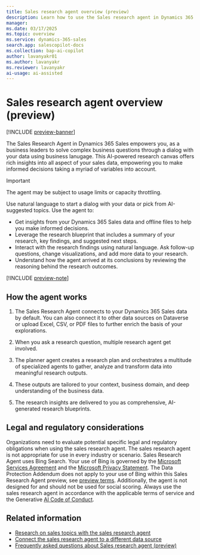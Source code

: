 ```yaml
---
title: Sales research agent overview (preview)
description: Learn how to use the Sales research agent in Dynamics 365 Sales to get insights about your customers, prospects, sales targets, and competitors.
manager:
ms.date: 03/17/2025
ms.topic: overview
ms.service: dynamics-365-sales
search.app: salescopilot-docs
ms.collection: bap-ai-copilot
author: lavanyakr01
ms.author: lavanyakr
ms.reviewer: lavanyakr
ai-usage: ai-assisted
---
```


# Sales research agent overview (preview)

[!INCLUDE [preview-banner](~/../shared-content/shared/preview-includes/preview-banner.md)]

The Sales Research Agent in Dynamics 365 Sales empowers you, as a business leaders to solve complex business questions through a dialog with your data using business lanugage. This AI-powered research canvas offers rich insights into all aspect of your sales data, empowering you to make informed decisions taking a myriad of variables into account.

> [!IMPORTANT]
> The agent may be subject to usage limits or capacity throttling.

Use natural language to start a dialog with your data or pick from AI-suggested topics. Use the agent to:

- Get insights from your Dynamics 365 Sales data and offline files to help you make informed decisions.
- Leverage the research blueprint that includes a summary of your research, key findings, and suggested next steps.
- Interact with the research findings using natural language. Ask follow-up questions, change visualizations, and add more data to your research.
- Understand how the agent arrived at its conclusions by reviewing the reasoning behind the research outcomes.

[!INCLUDE [preview-note](~/../shared-content/shared/preview-includes/preview-note.md)]

## How the agent works

1. The Sales Research Agent connects to your Dynamics 365 Sales data by default. You can also connect it to other data sources on Dataverse or upload Excel, CSV, or PDF files to further enrich the basis of your explorations. 

1. When you ask a research question, multiple research agent get involved. 
1. The planner agent creates a research plan and orchestrates a multitude of specialized agents to gather, analyze and transform data into meaningful research outputs. 
1. These outputs are tailored to your context, business domain, and deep understanding of the business data.
1. The research insights are delivered to you as comprehensive, AI-generated research blueprints.

## Legal and regulatory considerations

Organizations need to evaluate potential specific legal and regulatory obligations when using the sales research agent. The sales research agent is not appropriate for use in every industry or scenario. Sales Research Agent uses Bing Search. Your use of Bing is governed by the [Microsoft Services Agreement](https://go.microsoft.com/fwlink/?linkid=2178408) and the [Microsoft Privacy Statement](https://go.microsoft.com/fwlink/?LinkId=521839). The Data Protection Addendum does not apply to your use of Bing within this Sales Research Agent preview, see [preview terms](https://go.microsoft.com/fwlink/?linkid=2105274). Additionally, the agent is not designed for and should not be used for social scoring. Always use the sales research agent in accordance with the applicable terms of service and the Generative [AI Code of Conduct](/legal/ai-code-of-conduct).

## Related information


- [Research on sales topics with the sales research agent](use-sales-research-agent.md)
- [Connect the sales research agent to a different data source](sales-research-agent-connect-data.md)
- [Frequently asked questions about Sales research agent (preview)](faqs-sales-research-agent.md)
